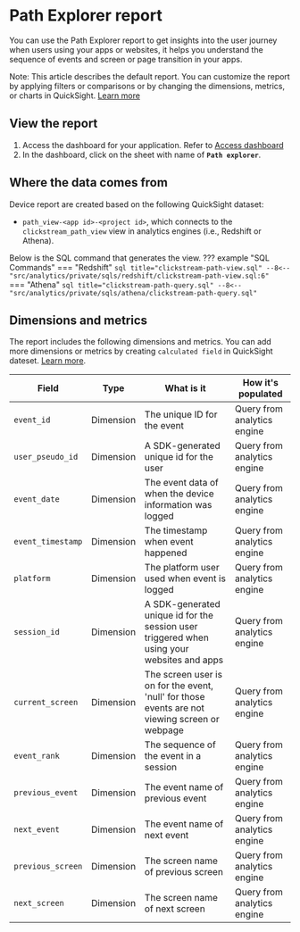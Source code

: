 # Path Explorer report

You can use the Path Explorer report to get insights into the user journey when users using your apps or websites, it helps you understand the sequence of events and screen or page transition in your apps.

Note: This article describes the default report. You can customize the report by applying filters or comparisons or by changing the dimensions, metrics, or charts in QuickSight. [Learn more](https://docs.aws.amazon.com/quicksight/latest/user/working-with-visuals.html)

## View the report

1. Access the dashboard for your application. Refer to [Access dashboard](index.md)
2. In the dashboard, click on the sheet with name of **`Path explorer`**.

## Where the data comes from

Device report are created based on the following QuickSight dataset:

- `path_view-<app id>-<project id>`, which connects to the `clickstream_path_view` view in analytics engines (i.e., Redshift or Athena).

Below is the SQL command that generates the view.
??? example "SQL Commands"
    === "Redshift"
        ```sql title="clickstream-path-view.sql"
        --8<-- "src/analytics/private/sqls/redshift/clickstream-path-view.sql:6"
        ```
    === "Athena"
        ```sql title="clickstream-path-query.sql"
        --8<-- "src/analytics/private/sqls/athena/clickstream-path-query.sql"
        ```

## Dimensions and metrics

The report includes the following dimensions and metrics. You can add more dimensions or metrics by creating `calculated field` in QuickSight dateset. [Learn more](https://docs.aws.amazon.com/quicksight/latest/user/adding-a-calculated-field-analysis.html). 

|Field | Type| What is it | How it's populated|
|----------|---|---------|--------------------|
|`event_id`| Dimension | The unique ID for the event|Query from analytics engine|
|`user_pseudo_id`| Dimension | A SDK-generated unique id for the user | Query from analytics engine|
|`event_date`| Dimension | The event data of when the device information was logged | Query from analytics engine|
|`event_timestamp`| Dimension | The timestamp when event happened  | Query from analytics engine|
|`platform`| Dimension | The platform user used when event is logged  | Query from analytics engine|
|`session_id`| Dimension | A SDK-generated unique id for the session user triggered when using your websites and apps | Query from analytics engine|
|`current_screen`| Dimension | The screen user is on for the event, 'null' for those events are not viewing screen or webpage | Query from analytics engine|
|`event_rank`| Dimension | The sequence of the event in a session | Query from analytics engine|
|`previous_event`| Dimension | The  event name of  previous event | Query from analytics engine|
|`next_event`| Dimension | The  event name of next event | Query from analytics engine|
|`previous_screen`| Dimension | The screen name of  previous screen | Query from analytics engine|
|`next_screen`| Dimension | The  screen name of  next screen | Query from analytics engine|
